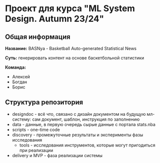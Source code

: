 # Проект для курса "ML System Design. Autumn 23/24"

## Общая информация
**Название:** BASNya - Basketball Auto-generated Statistical News

**Суть:** генерировать контент на основе баскетбольной статистики

**Команда:**
- Алексей
- Богдан
- Борис

## Структура репозитория

* designdoc - всё что, связано с дизайн документом на будущую мл-систему: сам документ, шаблон, инструкция по заполнению
* data - данные, в первую очередь сырые данные с портала stats.nba
* scripts - one-time code 
* discovery - промежуточные результаты и эксперименты фазы исследования
  * tools - исследования инструментов, которые могут пригодиться при реализации
* delivery и MVP - фаза реализации системы

